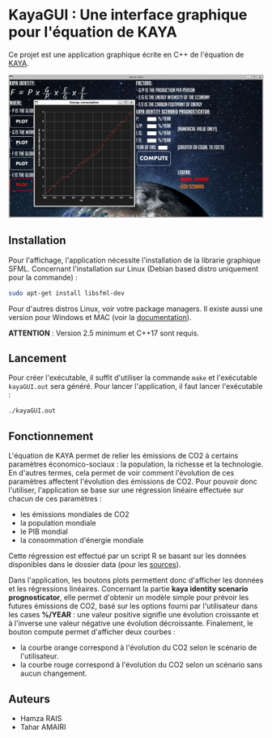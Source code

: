 # KayaGUI : Une interface graphique pour l'équation de KAYA

Ce projet est une application graphique écrite en C++ de l'équation de [KAYA](https://fr.wikipedia.org/wiki/%C3%89quation_de_Kaya).

![Screen](images/screen.png)

## Installation

Pour l'affichage, l'application nécessite l'installation de la librarie graphique SFML.
Concernant l'installation sur Linux (Debian based distro uniquement pour la commande) :

```bash
sudo apt-get install libsfml-dev
```

Pour d'autres distros Linux, voir votre package managers.
Il existe aussi une version pour Windows et MAC (voir la [documentation](https://www.sfml-dev.org/tutorials/2.5/#getting-started)).

**ATTENTION** : Version 2.5 minimum et C++17 sont requis.  

## Lancement

Pour créer l'exécutable, il suffit d'utiliser la commande `make` et l'exécutable `kayaGUI.out` sera
généré. Pour lancer l'application, il faut lancer l'exécutable :

```bash
./kayaGUI.out
```

## Fonctionnement

L'équation de KAYA permet de relier les émissions de CO2 à certains paramètres économico-sociaux : la population, la richesse et la technologie. En d'autres termes, cela permet de voir comment
l'évolution de ces paramètres affectent l'évolution des émissions de CO2. Pour pouvoir donc l'utiliser, l'application se base sur une régression linéaire effectuée sur chacun de ces paramètres :

- les émissions mondiales de CO2
- la population mondiale
- le PIB mondial
- la consommation d'énergie mondiale

Cette régression est effectué par un script R se basant sur les données disponibles dans le dossier
data (pour les [sources](https://github.com/T-amairi/KayaGUI/blob/main/data/sources.txt)).

Dans l'application, les boutons plots permettent donc d'afficher les données et les régressions linéaires. Concernant la partie **kaya identity scenario prognosticator**, elle permet d'obtenir un modèle simple pour prévoir les futures émissions de CO2, basé sur les options fourni par l'utilisateur dans les cases **%/YEAR** : une valeur positive signifie une évolution croissante et à l'inverse une valeur négative une évolution décroissante. Finalement, le bouton compute permet d'afficher deux courbes :

- la courbe orange correspond à l'évolution du CO2 selon le scénario de l'utilisateur.
- la courbe rouge correspond à l'évolution du CO2 selon un scénario sans aucun changement.

## Auteurs

- Hamza RAIS
- Tahar AMAIRI
